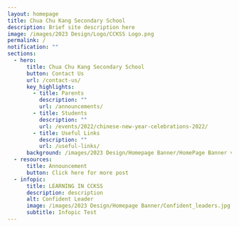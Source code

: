 ```yaml
---
layout: homepage
title: Chua Chu Kang Secondary School
description: Brief site description here
image: /images/2023 Design/Logo/CCKSS Logo.png
permalink: /
notification: ""
sections:
  - hero:
      title: Chua Chu Kang Secondary School
      button: Contact Us
      url: /contact-us/
      key_highlights:
        - title: Parents
          description: ""
          url: /announcements/
        - title: Students
          description: ""
          url: /events/2022/chinese-new-year-celebrations-2022/
        - title: Useful Links
          description: ""
          url: /useful-links/
      background: /images/2023 Design/Homepage Banner/HomePage Banner v5.gif
  - resources:
      title: Announcement
      button: Click here for more post
  - infopic:
      title: LEARNING IN CCKSS
      description: description
      alt: Confident Leader
      image: /images/2023 Design/Homepage Banner/Confident_leaders.jpg
      subtitle: Infopic Test
---
```

